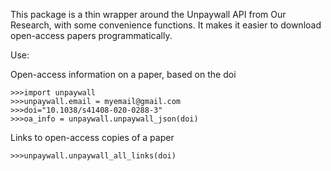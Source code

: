 This package is a thin wrapper around the Unpaywall API from Our Research, with some convenience functions. It makes it easier to download open-access papers programmatically.

Use:

Open-access information on a paper, based on the doi
```
>>>import unpaywall
>>>unpaywall.email = myemail@gmail.com
>>>doi="10.1038/s41408-020-0288-3"
>>>oa_info = unpaywall.unpaywall_json(doi)
```

Links to open-access copies of a paper
```
>>>unpaywall.unpaywall_all_links(doi)
```
